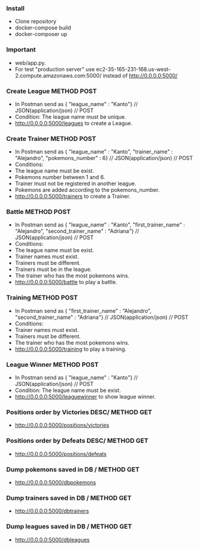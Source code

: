### Install
- Clone repository
- docker-compose build
- docker-composer up

### Important
- web/app.py.
- For test "production server" use ec2-35-165-231-168.us-west-2.compute.amazonaws.com:5000/ instead of http://0.0.0.0:5000/

### Create League METHOD POST
- In Postman send as { "league_name" : "Kanto"} // JSON(application/json) // POST
- Condition: The league name must be unique.
- http://0.0.0.0:5000/leagues to create a League.

### Create Trainer METHOD POST
- In Postman send as { "league_name" : "Kanto", "trainer_name" : "Alejandro", "pokemons_number" : 6} // JSON(application/json) // POST
- Conditions: 
- The league name must be exist.
- Pokemons number between 1 and 6.
- Trainer must not be registered in another league.
- Pokemons are added according to the pokemons_number.
- http://0.0.0.0:5000/trainers to create a Trainer.

### Battle METHOD POST
- In Postman send as { "league_name" : "Kanto", "first_trainer_name" : "Alejandro", "second_trainer_name" : "Adriana"} // JSON(application/json) // POST
- Conditions:
- The league name must be exist.
- Trainer names must exist.
- Trainers must be different.
- Trainers must be in the league.
- The trainer who has the most pokemons wins.
- http://0.0.0.0:5000/battle to play a battle.

### Training METHOD POST
- In Postman send as { "first_trainer_name" : "Alejandro", "second_trainer_name" : "Adriana"} // JSON(application/json) // POST
- Conditions:
- Trainer names must exist.
- Trainers must be different.
- The trainer who has the most pokemons wins.
- http://0.0.0.0:5000/training to play a training.

### League Winner METHOD POST
- In Postman send as { "league_name" : "Kanto"} // JSON(application/json) // POST
- Condition: The league name must be exist.
- http://0.0.0.0:5000/leaguewinner to show league winner.

### Positions order by Victories DESC/ METHOD GET
- http://0.0.0.0:5000/positions/victories

### Positions order by Defeats DESC/ METHOD GET
- http://0.0.0.0:5000/positions/defeats

### Dump pokemons saved in DB / METHOD GET
- http://0.0.0.0:5000/dbpokemons

### Dump trainers saved in DB / METHOD GET
- http://0.0.0.0:5000/dbtrainers

### Dump leagues saved in DB / METHOD GET
- http://0.0.0.0:5000/dbleagues
